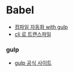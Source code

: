 # Babel

* [컴파일 자동화 with gulp](https://chaewonkong.github.io/posts/gulp-babel.html) 
* [cli 로 트랜스파일](https://poiemaweb.com/es6-babel-webpack-1)

### gulp
* [gulp 공식 사이트](https://gulpjs.com/docs/en/getting-started/quick-start)
